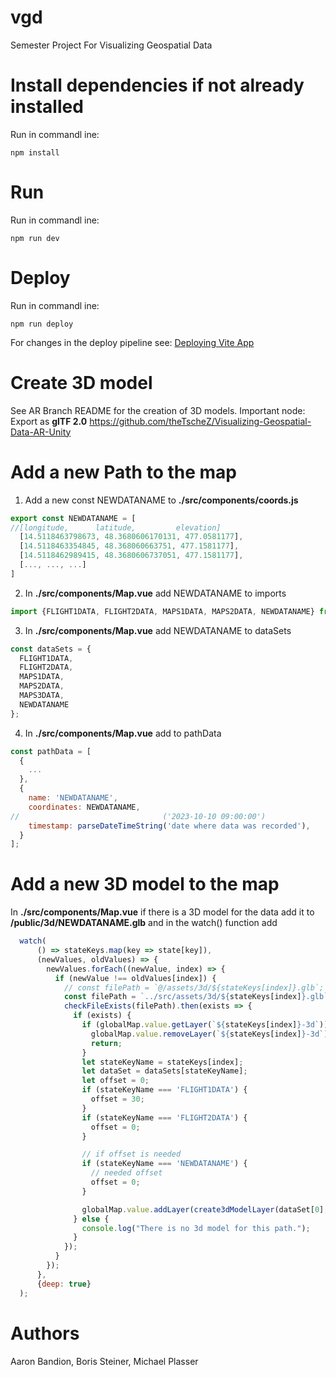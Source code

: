 # vgd
Semester Project For Visualizing Geospatial Data

# Install dependencies if not already installed
Run in commandl ine:
```
npm install
```

# Run
Run in commandl ine:
```
npm run dev
```

# Deploy
Run in commandl ine:
```
npm run deploy
```
For changes in the deploy pipeline see:
[Deploying Vite App](https://medium.com/@aishwaryaparab1/deploying-vite-deploying-vite-app-to-github-pages-166fff40ffd3)

# Create 3D model
See AR Branch README for the creation of 3D models. Important node: Export as **glTF 2.0**
<https://github.com/theTscheZ/Visualizing-Geospatial-Data-AR-Unity>

# Add a new Path to the map
1. Add a new const NEWDATANAME to **./src/components/coords.js**
```javascript
export const NEWDATANAME = [
//[longitude,      latitude,         elevation]
  [14.5118463798673, 48.3680606170131, 477.0581177],
  [14.5118463354845, 48.368060663751, 477.1581177],
  [14.5118462989415, 48.3680606737051, 477.1581177],
  [..., ..., ...]
]
```
2. In **./src/components/Map.vue** add NEWDATANAME to imports
```javascript
import {FLIGHT1DATA, FLIGHT2DATA, MAPS1DATA, MAPS2DATA, NEWDATANAME} from './coords.js';
```
3. In **./src/components/Map.vue** add NEWDATANAME to dataSets
```javascript
const dataSets = {
  FLIGHT1DATA,
  FLIGHT2DATA,
  MAPS1DATA,
  MAPS2DATA,
  MAPS3DATA,
  NEWDATANAME
};
```
4. In **./src/components/Map.vue** add to pathData
```javascript
const pathData = [
  {
    ...
  },
  {
    name: 'NEWDATANAME',
    coordinates: NEWDATANAME,
//                                ('2023-10-10 09:00:00')
    timestamp: parseDateTimeString('date where data was recorded'),
  }
];
```

# Add a new 3D model to the map
In **./src/components/Map.vue** if there is a 3D model for the data add it to **/public/3d/NEWDATANAME.glb** and in the watch() function add
```javascript
  watch(
      () => stateKeys.map(key => state[key]),
      (newValues, oldValues) => {
        newValues.forEach((newValue, index) => {
          if (newValue !== oldValues[index]) {
            // const filePath = `@/assets/3d/${stateKeys[index]}.glb`;
            const filePath = `../src/assets/3d/${stateKeys[index]}.glb`;
            checkFileExists(filePath).then(exists => {
              if (exists) {
                if (globalMap.value.getLayer(`${stateKeys[index]}-3d`)) {
                  globalMap.value.removeLayer(`${stateKeys[index]}-3d`);
                  return;
                }
                let stateKeyName = stateKeys[index];
                let dataSet = dataSets[stateKeyName];
                let offset = 0;
                if (stateKeyName === 'FLIGHT1DATA') {
                  offset = 30;
                }
                if (stateKeyName === 'FLIGHT2DATA') {
                  offset = 0;
                }

                // if offset is needed
                if (stateKeyName === 'NEWDATANAME') {
                  // needed offset
                  offset = 0;
                }

                globalMap.value.addLayer(create3dModelLayer(dataSet[0], globalMap.value.queryTerrainElevation(dataSet[0]) + offset, [Math.PI / 2, 0, 0], `${filePath}`, `${stateKeys[index]}-3d`), 'waterway-label');
              } else {
                console.log("There is no 3d model for this path.");
              }
            });
          }
        });
      },
      {deep: true}
  );
```

# Authors
Aaron Bandion, Boris Steiner, Michael Plasser
